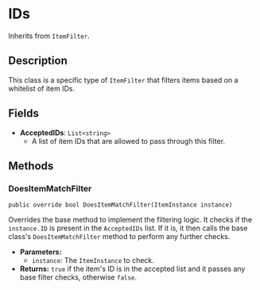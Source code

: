 # IDs

Inherits from `ItemFilter`.

## Description

This class is a specific type of `ItemFilter` that filters items based on a whitelist of item IDs.

## Fields

-   **AcceptedIDs**: `List<string>`
    -   A list of item IDs that are allowed to pass through this filter.

## Methods

### DoesItemMatchFilter
`public override bool DoesItemMatchFilter(ItemInstance instance)`

Overrides the base method to implement the filtering logic. It checks if the `instance.ID` is present in the `AcceptedIDs` list. If it is, it then calls the base class's `DoesItemMatchFilter` method to perform any further checks.

-   **Parameters:**
    -   `instance`: The `ItemInstance` to check.
-   **Returns:** `true` if the item's ID is in the accepted list and it passes any base filter checks, otherwise `false`.

